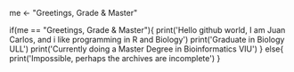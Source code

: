 
me <- "Greetings, Grade & Master"

if(me == "Greetings, Grade & Master"){
  print('Hello github world, I am Juan Carlos, and i like programming in R and Biology')
  print('Graduate in Biology ULL')
  print('Currently doing a Master Degree in Bioinformatics VIU')
} else{
  print('Impossible, perhaps the archives are incomplete')
}
